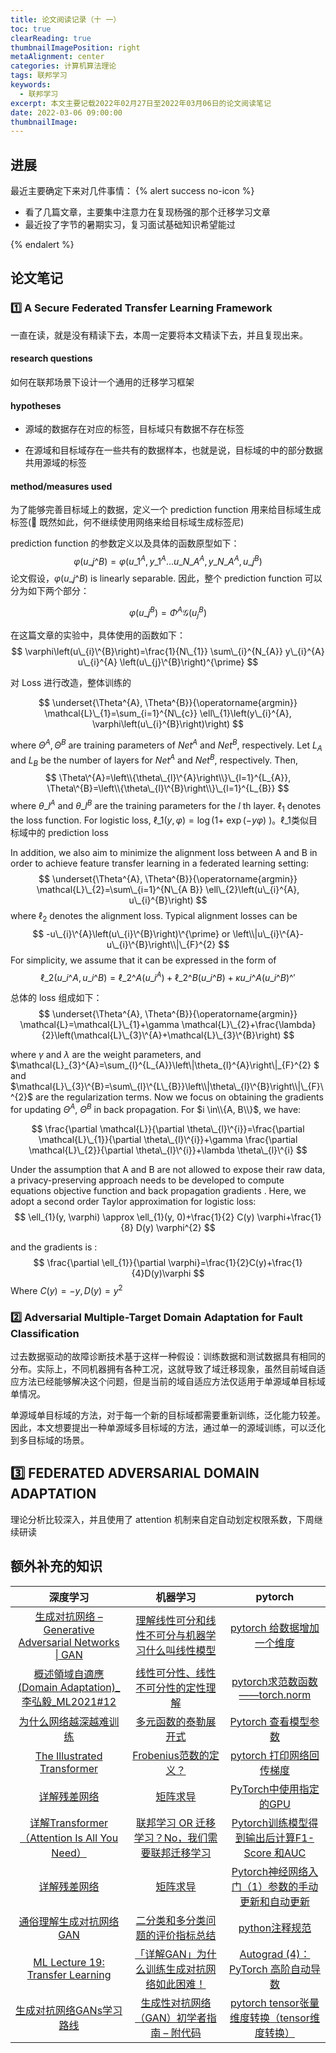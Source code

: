 ```yaml
---
title: 论文阅读记录（十 一）
toc: true
clearReading: true
thumbnailImagePosition: right
metaAlignment: center
categories: 计算机算法理论
tags: 联邦学习
keywords:
  - 联邦学习
excerpt: 本文主要记载2022年02月27日至2022年03月06日的论文阅读笔记
date: 2022-03-06 09:00:00
thumbnailImage:
---
```

<!-- toc -->

## 进展

最近主要确定下来对几件事情：
{% alert success no-icon %}

- 看了几篇文章，主要集中注意力在复现杨强的那个迁移学习文章
- 最近投了字节的暑期实习，复习面试基础知识希望能过 

{% endalert %}


## 论文笔记

### :one: A Secure Federated Transfer Learning Framework

一直在读，就是没有精读下去，本周一定要将本文精读下去，并且复现出来。

#### research questions

如何在联邦场景下设计一个通用的迁移学习框架

#### hypotheses

- 源域的数据存在对应的标签，目标域只有数据不存在标签

- 在源域和目标域存在一些共有的数据样本，也就是说，目标域的中的部分数据共用源域的标签

#### method/measures used

为了能够完善目标域上的数据，定义一个 prediction function 用来给目标域生成标签(:thinking: 既然如此，何不继续使用网络来给目标域生成标签尼)

prediction function 的参数定义以及具体的函数原型如下：
$$
\varphi\left(u\_{j}\^{B}\right)=\varphi\left(u\_{1}^{A}, y\_{1}^{A} \ldots u\_{N\_{A}}^{A}, y\_{N\_{A}}^{A}, u\_{j}^{B}\right)
$$
论文假设，$\varphi\left(u\_{j}\^{B}\right)$ is linearly separable. 因此，整个 prediction function 可以分为如下两个部分：

$$
\varphi\left(u\_{j} ^{B} \right)=\Phi^{A} \mathcal{G}\left(u_{j}^{B}\right)
$$

在这篇文章的实验中，具体使用的函数如下：
$$
\varphi\left(u\_{i}\^{B}\right)=\frac{1}{N\_{1}} \sum\_{i}^{N_{A}} y\_{i}^{A} u\_{i}^{A} \left(u\_{j}\^{B}\right)^{\prime}
$$

对 Loss 进行改造，整体训练的

$$
\underset{\Theta^{A}, \Theta^{B}}{\operatorname{argmin}} \mathcal{L}\_{1}=\sum_{i=1}^{N\_{c}} \ell\_{1}\left(y\_{i}^{A}, \varphi\left(u\_{i}^{B}\right)\right)
$$

where $\Theta^{A}, \Theta^{B}$ are training parameters of $N e t^{A}$ and $N e t^{B}$, respectively. Let $L_{A}$ and $L_{B}$ be the number of layers for $N e t^{A}$ and $N e t^{B}$, respectively. 
Then, 
$$
\Theta\^{A}=\left\\{\theta\_{l}\^{A}\right\\}\_{l=1}^{L_{A}},
\Theta\^{B}=\left\\{\theta\_{l}\^{B}\right\\}\_{l=1}^{L_{B}}
$$
where $\theta\_{l}^{A}$ and $\theta\_{l}^{B}$ are the training parameters for the $l$ th layer. $\ell_{1}$ denotes the loss function. For logistic loss, $\ell\_{1}(y, \varphi)=\log (1+$ $\exp (-y \varphi)$ )。$\ell\_{1}$类似目标域中的 prediction loss

In addition, we also aim to minimize the alignment loss between $\mathrm{A}$ and $\mathrm{B}$ in order to achieve feature transfer learning in a federated learning setting:
$$
\underset{\Theta^{A}, \Theta^{B}}{\operatorname{argmin}} \mathcal{L}\_{2}=\sum\_{i=1}^{N\_{A B}} \ell\_{2}\left(u\_{i}^{A}, u\_{i}^{B}\right)
$$
where $\ell_{2}$ denotes the alignment loss. Typical alignment losses can be 
$$
-u\_{i}\^{A}\left(u\_{i}\^{B}\right)\^{\prime} or   
\left\\|u\_{i}\^{A}-u\_{i}\^{B}\right\\|\_{F}^{2}
$$
For simplicity, we assume that it can be expressed in the form of 
$$
\ell\_{2}\left(u\_{i}\^{A}, u\_{i}\^{B}\right)=\ell\_{2}\^{A}\left(u\_{i}^{A}\right)+\ell\_{2}\^{B}\left(u\_{i}\^{B}\right)+\kappa u\_{i}\^{A}\left(u\_{i}\^{B}\right)\^{\prime}
$$

总体的 loss 组成如下：
$$
\underset{\Theta^{A}, \Theta^{B}}{\operatorname{argmin}} \mathcal{L}=\mathcal{L}\_{1}+\gamma \mathcal{L}\_{2}+\frac{\lambda}{2}\left(\mathcal{L}\_{3}\^{A}+\mathcal{L}\_{3}\^{B}\right)
$$

where $\gamma$ and $\lambda$ are the weight parameters, and $\mathcal{L}\_{3}\^{A}=\sum\_{l}\^{L\_{A}}\left\\|\theta\_{l}\^{A}\right\\|\_{F}\^{2}
$ and $\mathcal{L}\_{3}\^{B}=\sum\_{l}\^{L\_{B}}\left\\|\theta\_{l}\^{B}\right\\|\_{F}\^{2}$ are the regularization terms. Now we focus on obtaining the gradients for updating $\Theta^{A}$, $\Theta^{B}$ in back propagation. For $i \in\\{A, B\\}$, we have:

$$
\frac{\partial \mathcal{L}}{\partial \theta\_{l}\^{i}}=\frac{\partial \mathcal{L}\_{1}}{\partial \theta\_{l}\^{i}}+\gamma \frac{\partial \mathcal{L}\_{2}}{\partial \theta\_{l}\^{i}}+\lambda \theta\_{l}\^{i}
$$

Under the assumption that $\mathrm{A}$ and $\mathrm{B}$ are not allowed to expose their raw data, a privacy-preserving approach needs to be developed to compute equations objective function and back propagation gradients . Here, we adopt a second order Taylor approximation for logistic loss:
$$
\ell_{1}(y, \varphi) \approx \ell_{1}(y, 0)+\frac{1}{2} C(y) \varphi+\frac{1}{8} D(y) \varphi^{2}
$$

and the gradients is :
$$
\frac{\partial \ell_{1}}{\partial \varphi}=\frac{1}{2}C(y)+\frac{1}{4}D(y)\varphi
$$
Where $C(y) = -y,D(y) = y^2$



### :two: Adversarial Multiple-Target Domain Adaptation for Fault Classification

过去数据驱动的故障诊断技术基于这样一种假设：训练数据和测试数据具有相同的分布。实际上，不同机器拥有各种工况，这就导致了域迁移现象，虽然目前域自适应方法已经能够解决这个问题，但是当前的域自适应方法仅适用于单源域单目标域单情况。

单源域单目标域的方法，对于每一个新的目标域都需要重新训练，泛化能力较差。因此，本文想要提出一种单源域多目标域的方法，通过单一的源域训练，可以泛化到多目标域的场景。

## :three: FEDERATED ADVERSARIAL DOMAIN ADAPTATION

理论分析比较深入，并且使用了 attention 机制来自定自动划定权限系数，下周继续研读

## 额外补充的知识

|                           深度学习                           |                           机器学习                           |                           pytorch                            |
| :----------------------------------------------------------: | :----------------------------------------------------------: | :----------------------------------------------------------: |
| [生成对抗网络 – Generative Adversarial Networks \| GAN](https://easyai.tech/ai-definition/gan/) | [理解线性可分和线性不可分与机器学习什么叫线性模型](https://blog.csdn.net/qq_45079973/article/details/104051441) | [pytorch 给数据增加一个维度](https://blog.csdn.net/itnerd/article/details/101564698) |
| [概述領域自適應 (Domain Adaptation)_李弘毅_ML2021#12](https://medium.com/@ze_lig/%E6%A6%82%E8%BF%B0%E9%A0%98%E5%9F%9F%E8%87%AA%E9%81%A9%E6%87%89-domain-adaptation-%E6%9D%8E%E5%BC%98%E6%AF%85-ml2021-12-5c3e2ee932e) | [线性可分性、线性不可分性的定性理解](https://www.cnblogs.com/MyUniverse/p/10147187.html) | [pytorch求范数函数——torch.norm](https://www.cnblogs.com/wanghui-garcia/p/11266298.html) |
| [为什么网络越深越难训练](https://blog.csdn.net/qq_35900810/article/details/106048064) | [多元函数的泰勒展开式](https://zhuanlan.zhihu.com/p/33316479) | [Pytorch 查看模型参数](https://analytics.google.com/analytics/web/#/) |
| [The Illustrated Transformer](http://jalammar.github.io/illustrated-transformer/) | [Frobenius范数的定义？](https://www.zhihu.com/question/22475774) | [pytorch 打印网络回传梯度](https://blog.csdn.net/Jee_King/article/details/103017077) |
|    [详解残差网络](https://zhuanlan.zhihu.com/p/42706477)     |      [矩阵求导](https://fei-wang.github.io/matrix.html)      | [PyTorch中使用指定的GPU](https://www.cnblogs.com/darkknightzh/p/6836568.html) |
| [详解Transformer （Attention Is All You Need）](https://zhuanlan.zhihu.com/p/48508221) | [联邦学习 OR 迁移学习？No，我们需要联邦迁移学习](https://www.jiqizhixin.com/articles/2020-11-18-9) | [Pytorch训练模型得到输出后计算F1-Score 和AUC](https://www.yuque.com/books/share/9f4576fb-9aa9-4965-abf3-b3a36433faa6/td13lh) |
|    [详解残差网络](https://zhuanlan.zhihu.com/p/42706477)     |      [矩阵求导](https://fei-wang.github.io/matrix.html)      | [Pytorch神经网络入门（1）参数的手动更新和自动更新](https://blog.csdn.net/OldDriver1995/article/details/115125476) |
| [通俗理解生成对抗网络GAN](https://zhuanlan.zhihu.com/p/33752313) | [二分类和多分类问题的评价指标总结](https://blog.csdn.net/wf592523813/article/details/95202448) |   [python注释规范](https://www.jianshu.com/p/4facd9ff2fcd)   |
| [ML Lecture 19: Transfer Learning](https://www.youtube.com/watch?v=qD6iD4TFsdQ) | [「详解GAN」为什么训练生成对抗网络如此困难！](https://easyai.tech/blog/gan-why-it-is-so-hard-to-train/) | [Autograd (4)：PyTorch 高阶自动导数](https://ajz34.readthedocs.io/zh_CN/latest/ML_Notes/Autograd_Series/Autograd_Hess.html) |
| [生成对抗网络GANs学习路线](https://mp.weixin.qq.com/s/jtkz_GA621PfUBbVyNDxUA) | [生成性对抗网络（GAN）初学者指南 – 附代码](https://easyai.tech/blog/generative-adversarial-networks-gans-a-beginners-guide/) | [pytorch tensor张量维度转换（tensor维度转换）](https://blog.csdn.net/x_yan033/article/details/104965077) |
